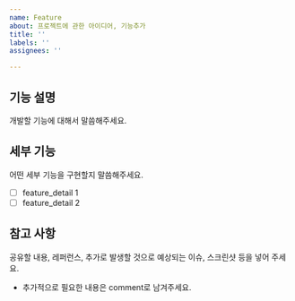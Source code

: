 ```yaml
---
name: Feature
about: 프로젝트에 관한 아이디어, 기능추가
title: ''
labels: ''
assignees: ''

---
```


## 기능 설명
개발할 기능에 대해서 말씀해주세요.

## 세부 기능
어떤 세부 기능을 구현할지 말씀해주세요.
- [ ] feature_detail 1
- [ ] feature_detail 2

## 참고 사항
공유할 내용, 레퍼런스, 추가로 발생할 것으로 예상되는 이슈, 스크린샷 등을 넣어 주세요.
- 추가적으로 필요한 내용은 comment로 남겨주세요.
